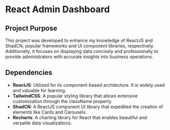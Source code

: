 # React Admin Dashboard

## Project Purpose
This project was developed to enhance my knowledge of ReactJS and ShadCN, popular frameworks and UI component libraries, respectively. Additionally, it focuses on displaying data concisely and professionally to provide administrators with accurate insights into business operations.

## Dependencies
- **ReactJS**: Utilized for its component-based architecture. It is widely used and valuable for learning.
- **TailwindCSS**: A popular styling library that allows extensive customization through the className property.
- **ShadCN**: A ReactJS component UI library that expedited the creation of elements like Cards and Carousels.
- **Recharts**: A charting library for React that enables beautiful and versatile data visualizations.